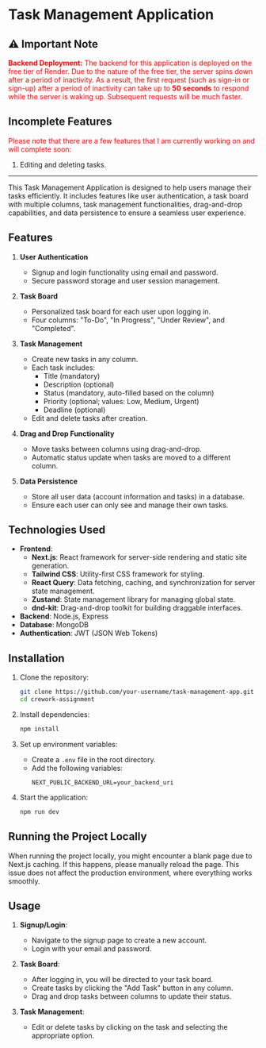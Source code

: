 # Task Management Application

## ⚠️ **Important Note**

<span style="color:red">**Backend Deployment:** The backend for this application is deployed on the free tier of Render. Due to the nature of the free tier, the server spins down after a period of inactivity. As a result, the first request (such as sign-in or sign-up) after a period of inactivity can take up to **50 seconds** to respond while the server is waking up. Subsequent requests will be much faster.</span>

## **Incomplete Features**

<span style="color:red">Please note that there are a few features that I am currently working on and will complete soon:

1. Editing and deleting tasks.

<hr/>

This Task Management Application is designed to help users manage their tasks efficiently. It includes features like user authentication, a task board with multiple columns, task management functionalities, drag-and-drop capabilities, and data persistence to ensure a seamless user experience.

## Features

1. **User Authentication**

   - Signup and login functionality using email and password.
   - Secure password storage and user session management.

2. **Task Board**

   - Personalized task board for each user upon logging in.
   - Four columns: "To-Do", "In Progress", "Under Review", and "Completed".

3. **Task Management**

   - Create new tasks in any column.
   - Each task includes:
     - Title (mandatory)
     - Description (optional)
     - Status (mandatory, auto-filled based on the column)
     - Priority (optional; values: Low, Medium, Urgent)
     - Deadline (optional)
   - Edit and delete tasks after creation.

4. **Drag and Drop Functionality**

   - Move tasks between columns using drag-and-drop.
   - Automatic status update when tasks are moved to a different column.

5. **Data Persistence**
   - Store all user data (account information and tasks) in a database.
   - Ensure each user can only see and manage their own tasks.

## Technologies Used

- **Frontend**:
  - **Next.js**: React framework for server-side rendering and static site generation.
  - **Tailwind CSS**: Utility-first CSS framework for styling.
  - **React Query**: Data fetching, caching, and synchronization for server state management.
  - **Zustand**: State management library for managing global state.
  - **dnd-kit**: Drag-and-drop toolkit for building draggable interfaces.
- **Backend**: Node.js, Express
- **Database**: MongoDB
- **Authentication**: JWT (JSON Web Tokens)

## Installation

1. Clone the repository:

   ```sh
   git clone https://github.com/your-username/task-management-app.git
   cd crework-assignment
   ```

2. Install dependencies:

   ```sh
   npm install
   ```

3. Set up environment variables:

   - Create a `.env` file in the root directory.
   - Add the following variables:
     ```env
     NEXT_PUBLIC_BACKEND_URL=your_backend_uri
     ```

4. Start the application:
   ```sh
   npm run dev
   ```

## Running the Project Locally

When running the project locally, you might encounter a blank page due to Next.js caching. If this happens, please manually reload the page. This issue does not affect the production environment, where everything works smoothly.

## Usage

1. **Signup/Login**:

   - Navigate to the signup page to create a new account.
   - Login with your email and password.

2. **Task Board**:

   - After logging in, you will be directed to your task board.
   - Create tasks by clicking the "Add Task" button in any column.
   - Drag and drop tasks between columns to update their status.

3. **Task Management**:
   - Edit or delete tasks by clicking on the task and selecting the appropriate option.
